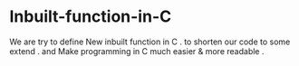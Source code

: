 Inbuilt-function-in-C
=====================

We are try to define New inbuilt function in C . to shorten our code to some extend . and Make programming in C much easier &amp; more readable .

